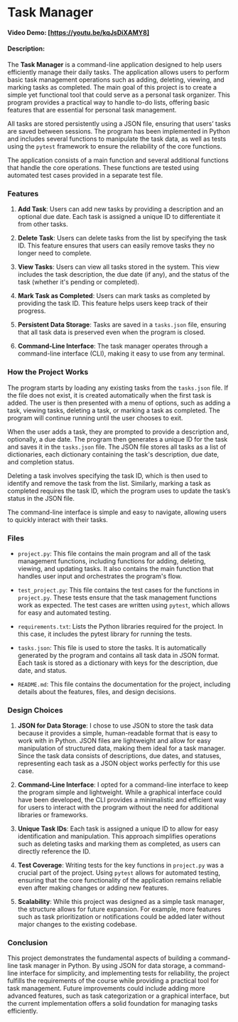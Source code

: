 # Task Manager

#### Video Demo:  [https://youtu.be/kqJsDiXAMY8]

#### Description:

The **Task Manager** is a command-line application designed to help users efficiently manage their daily tasks. The application allows users to perform basic task management operations such as adding, deleting, viewing, and marking tasks as completed. The main goal of this project is to create a simple yet functional tool that could serve as a personal task organizer. This program provides a practical way to handle to-do lists, offering basic features that are essential for personal task management.

All tasks are stored persistently using a JSON file, ensuring that users’ tasks are saved between sessions. The program has been implemented in Python and includes several functions to manipulate the task data, as well as tests using the `pytest` framework to ensure the reliability of the core functions.

The application consists of a main function and several additional functions that handle the core operations. These functions are tested using automated test cases provided in a separate test file.

### Features

1. **Add Task**: Users can add new tasks by providing a description and an optional due date. Each task is assigned a unique ID to differentiate it from other tasks.

2. **Delete Task**: Users can delete tasks from the list by specifying the task ID. This feature ensures that users can easily remove tasks they no longer need to complete.

3. **View Tasks**: Users can view all tasks stored in the system. This view includes the task description, the due date (if any), and the status of the task (whether it's pending or completed).

4. **Mark Task as Completed**: Users can mark tasks as completed by providing the task ID. This feature helps users keep track of their progress.

5. **Persistent Data Storage**: Tasks are saved in a `tasks.json` file, ensuring that all task data is preserved even when the program is closed.

6. **Command-Line Interface**: The task manager operates through a command-line interface (CLI), making it easy to use from any terminal.

### How the Project Works

The program starts by loading any existing tasks from the `tasks.json` file. If the file does not exist, it is created automatically when the first task is added. The user is then presented with a menu of options, such as adding a task, viewing tasks, deleting a task, or marking a task as completed. The program will continue running until the user chooses to exit.

When the user adds a task, they are prompted to provide a description and, optionally, a due date. The program then generates a unique ID for the task and saves it in the `tasks.json` file. The JSON file stores all tasks as a list of dictionaries, each dictionary containing the task's description, due date, and completion status.

Deleting a task involves specifying the task ID, which is then used to identify and remove the task from the list. Similarly, marking a task as completed requires the task ID, which the program uses to update the task’s status in the JSON file.

The command-line interface is simple and easy to navigate, allowing users to quickly interact with their tasks.

### Files

- `project.py`: This file contains the main program and all of the task management functions, including functions for adding, deleting, viewing, and updating tasks. It also contains the main function that handles user input and orchestrates the program's flow.

- `test_project.py`: This file contains the test cases for the functions in `project.py`. These tests ensure that the task management functions work as expected. The test cases are written using `pytest`, which allows for easy and automated testing.

- `requirements.txt`: Lists the Python libraries required for the project. In this case, it includes the pytest library for running the tests.

- `tasks.json`: This file is used to store the tasks. It is automatically generated by the program and contains all task data in JSON format. Each task is stored as a dictionary with keys for the description, due date, and status.

- `README.md`: This file contains the documentation for the project, including details about the features, files, and design decisions.

### Design Choices

1. **JSON for Data Storage**: I chose to use JSON to store the task data because it provides a simple, human-readable format that is easy to work with in Python. JSON files are lightweight and allow for easy manipulation of structured data, making them ideal for a task manager. Since the task data consists of descriptions, due dates, and statuses, representing each task as a JSON object works perfectly for this use case.

2. **Command-Line Interface**: I opted for a command-line interface to keep the program simple and lightweight. While a graphical interface could have been developed, the CLI provides a minimalistic and efficient way for users to interact with the program without the need for additional libraries or frameworks.

3. **Unique Task IDs**: Each task is assigned a unique ID to allow for easy identification and manipulation. This approach simplifies operations such as deleting tasks and marking them as completed, as users can directly reference the ID.

4. **Test Coverage**: Writing tests for the key functions in `project.py` was a crucial part of the project. Using `pytest` allows for automated testing, ensuring that the core functionality of the application remains reliable even after making changes or adding new features.

5. **Scalability**: While this project was designed as a simple task manager, the structure allows for future expansion. For example, more features such as task prioritization or notifications could be added later without major changes to the existing codebase.

### Conclusion

This project demonstrates the fundamental aspects of building a command-line task manager in Python. By using JSON for data storage, a command-line interface for simplicity, and implementing tests for reliability, the project fulfills the requirements of the course while providing a practical tool for task management. Future improvements could include adding more advanced features, such as task categorization or a graphical interface, but the current implementation offers a solid foundation for managing tasks efficiently.

